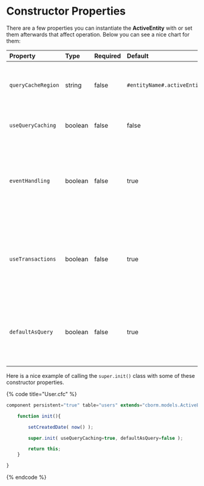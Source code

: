 # Constructor Properties

There are a few properties you can instantiate the **ActiveEntity** with or set them afterwards that affect operation. Below you can see a nice chart for them:

| Property | Type | Required | Default | Description |
| :--- | :--- | :--- | :--- | :--- |
| `queryCacheRegion` | string | false | `#entityName#.activeEntityCache` | The name of the secondary cache region to use when doing queries via this entity |
| `useQueryCaching` | boolean | false | false | To enable the caching of queries used by this entity |
| `eventHandling` | boolean | false | true | Announce interception events on _new\(\)_ operations and _save\(\)_ operations: _ORMPostNew, ORMPreSave, ORMPostSave_ |
| `useTransactions` | boolean | false | true | Enables ColdFusion safe transactions around all operations that either save, delete or update ORM entities |
| `defaultAsQuery` | boolean | false | true | The bit that determines the default return value for `list(), executeQuery()` as query or array of objects |

Here is a nice example of calling the `super.init()` class with some of these constructor properties.

{% code title="User.cfc" %}
```javascript
component persistent="true" table="users" extends="cborm.models.ActiveEntity"{

    function init(){

        setCreatedDate( now() );

        super.init( useQueryCaching=true, defaultAsQuery=false );

        return this;
    }

}
```
{% endcode %}

